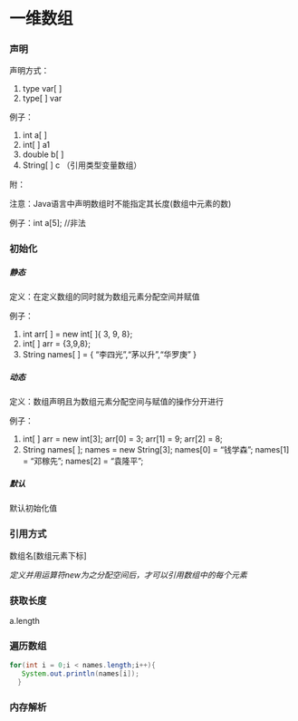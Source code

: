 # 一维数组

### 声明

声明方式：

1. type var[ ] 
2. type[ ] var

例子：

1. int a[ ]
2. int[ ] a1
3. double b[ ]
4. String[ ] c （引用类型变量数组）

附：

注意：Java语言中声明数组时不能指定其长度(数组中元素的数)

例子：int a[5]; //非法

### 初始化

##### 静态

定义：在定义数组的同时就为数组元素分配空间并赋值

例子：

1. int arr[ ] = new int[ ]{ 3, 9, 8};
2. int[ ] arr = {3,9,8};
3. String names[ ] = { “李四光”,“茅以升”,“华罗庚” }

##### 动态

定义：数组声明且为数组元素分配空间与赋值的操作分开进行

例子：

1. int[ ] arr = new int[3]; arr[0] = 3; arr[1] = 9; arr[2] = 8;
2. String names[ ]; names = new String[3]; names[0] = “钱学森”; names[1] = “邓稼先”; names[2] = “袁隆平”;

##### 默认

默认初始化值

### 引用方式

数组名[数组元素下标] 

*定义并用运算符new为之分配空间后，才可以引用数组中的每个元素*

### 获取长度

  a.length  

### 遍历数组

```java
for(int i = 0;i < names.length;i++){
   System.out.println(names[i]);
  }
```



### 内存解析


